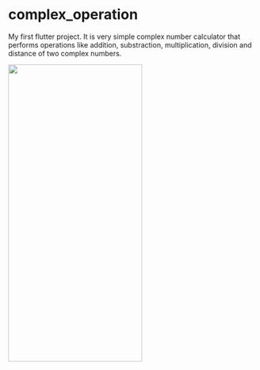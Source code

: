 # complex_operation

My first flutter project. It is very simple complex number calculator that performs operations like addition, substraction, multiplication, division and distance of two complex numbers.

<img src="https://i.ibb.co/JjBkfkf/complexcalculator.jpg" width="270" height="600">


